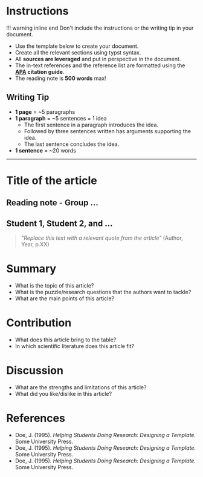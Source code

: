 # Instructions

!!! warning inline end 
    Don't include the instructions or the writing tip in your document.

- Use the template below to create your document.
- Create all the relevant sections using typst syntax.
- All **sources are leveraged** and put in perspective in the document.
- The in-text references and the reference list are formatted using the **[APA](https://www.mendeley.com/guides/apa-citation-guide) citation guide**.
- The reading note is **500 words** max!

## Writing Tip
- **1 page** = ~5 paragraphs
- **1 paragraph** =  ~5 sentences = 1 idea
    - The first sentence in a paragraph introduces the idea.
    - Followed by three sentences written has arguments supporting the idea.
    - The last sentence concludes the idea.
- **1 sentence** = ~20 words



---

# Title of the article
## Reading note - Group ...
## Student 1, Student 2, and ...

> *"Replace this text with a relevant quote from the article"* (Author, Year, p.XX)

# Summary

- What is the topic of this article?
- What is the puzzle/research questions that the authors want to tackle?
- What are the main points of this article?

# Contribution

- What does this article bring to the table?
- In which scientific literature does this article fit?

# Discussion

- What are the strengths and limitations of this article?
- What did you like/dislike in this article?

# References

- Doe, J. (1995). *Helping Students Doing Research: Designing a Template.* Some University Press.
- Doe, J. (1995). *Helping Students Doing Research: Designing a Template.* Some University Press.
- Doe, J. (1995). *Helping Students Doing Research: Designing a Template.* Some University Press.




